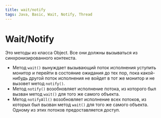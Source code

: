 ```yaml
---
title: wait/notify
tags: Java, Basic, Wait, Notify, Thread
---
```

# Wait/Notify

Это методы из класса Object. 
Все они должны вызываться из синхронизированного контекста.

* Метод `wait()` вынуждает вызывающий поток исполнения уступить монитор и перейти в состояние ожидания до тех пор, пока какой-нибудь другой поток исполнения не войдет в тот же монитор и не вызовет метод `notify()`. 
* Метод `notify()` возобновляет исполнение потока, из которого был вызван метод `wait()` для того же самого объекта. 
* Метод `notifyAll()` возобновляет исполнение всех потоков,  из  которых был вызван метод `wait()` для того же самого объекта. Одному из этих потоков предоставляется доступ. 